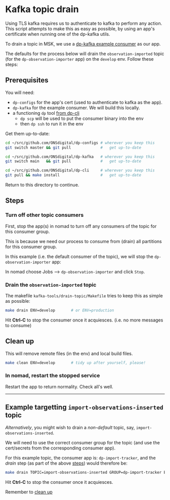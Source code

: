 # Kafka topic drain

Using TLS kafka requires us to authenticate to kafka to perform any action.
This script attempts to make this as easy as possible, by using an app's
certificate when running one of the dp-kafka utils.

To drain a topic in MSK, we use a
[dp-kafka example consumer](https://github.com/ONSdigital/dp-kafka) as our app.

The defaults for the process below will drain the `observation-imported` topic
(for the `dp-observation-importer` app) on the `develop` env. Follow these steps:

## Prerequisites

You will need:

* `dp-configs` for the app's cert (used to authenticate to kafka as the app).
* `dp-kafka` for the example consumer. We will build this locally.
* a functioning `dp` tool [from dp-cli](https://github.com/ONSdigital/dp-cli)
  * `dp scp` will be used to put the consumer binary into the env
  * then `dp ssh` to run it in the env

Get them up-to-date:

```bash
cd ~/src/github.com/ONSdigital/dp-configs # wherever you keep this
git switch master && git pull             #   get up-to-date

cd ~/src/github.com/ONSdigital/dp-kafka   # wherever you keep this
git switch main   && git pull             #   get up-to-date

cd ~/src/github.com/ONSdigital/dp-cli     # wherever you keep this
git pull && make install                  #   get up-to-date
```

Return to this directory to continue.

## Steps

### Turn off other topic consumers

First, stop the app(s) in nomad to turn off any consumers of the topic
for this consumer group.

This is because we need our process to consume from (drain) all partitions
for this consumer group.

In this example (i.e. the default consumer of the topic),
we will stop the `dp-observation-importer` app:

In nomad choose Jobs --> `dp-observation-importer` and click `Stop`.

### Drain the `observation-imported` topic

The makefile `kafka-tools/drain-topic/Makefile` tries to keep this as simple as possible:

```bash
make drain ENV=develop       # or ENV=production
```

Hit **Ctrl-C** to stop the consumer once it acquiesces.
(i.e. no more messages to consume)

## Clean up

This will remove remote files (in the env) and local build files.

```bash
make clean ENV=develop       # tidy up after yourself, please!
```

### In nomad, restart the stopped service

Restart the app to return normality. Check all's well.

---

## Example targetting `import-observations-inserted` topic

*Alternatively*, you might wish to drain a *non-default* topic,
say, `import-observations-inserted`.

We will need to use the correct consumer group for the topic
(and use the cert/secrets from the corresponding consumer app).

For this example topic, the consumer app is: `dp-import-tracker`,
and the *drain* step (as part of the above [steps](#steps)) would therefore be:

```bash
make drain TOPIC=import-observations-inserted GROUP=dp-import-tracker ENV=develop       # or ENV=production
```

Hit **Ctrl-C** to stop the consumer once it acquiesces.

Remember to [clean up](#clean_up)